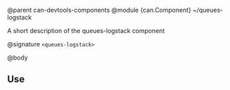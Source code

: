 @parent can-devtools-components
@module {can.Component} ~/queues-logstack <queues-logstack>

A short description of the queues-logstack component

@signature `<queues-logstack>`

@body

## Use

